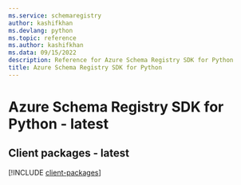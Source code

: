 ```yaml
---
ms.service: schemaregistry
author: kashifkhan
ms.devlang: python
ms.topic: reference
ms.author: kashifkhan
ms.data: 09/15/2022
description: Reference for Azure Schema Registry SDK for Python
title: Azure Schema Registry SDK for Python
---
```

# Azure Schema Registry SDK for Python - latest

## Client packages - latest
[!INCLUDE [client-packages](schema-registry-client-index.md)]